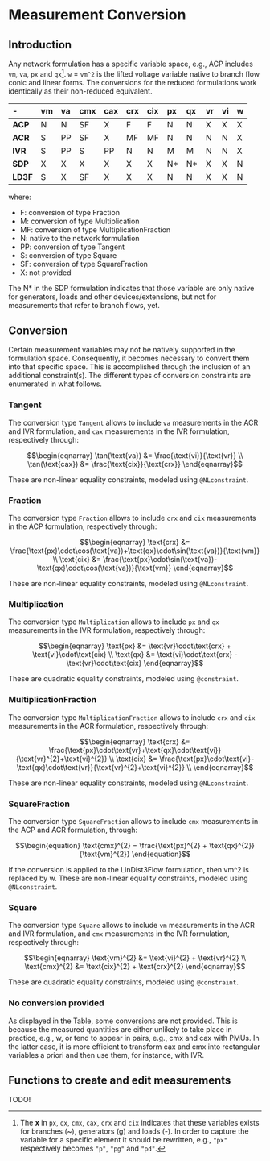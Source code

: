 # Measurement Conversion

## Introduction

Any network formulation has a specific variable space, e.g., ACP includes `vm`,
`va`, `px` and `qx`[^1]. `w` = `vm^2` is the lifted voltage variable native to branch flow conic and linear forms.
The conversions for the reduced formulations work identically as their non-reduced equivalent.

[^1]: The **x** in `px`, `qx`, `cmx`, `cax`, `crx` and `cix`
      indicates that these variables exists for branches (~), generators (g) and
      loads (-). In order to capture the variable for a specific element it
      should be rewritten, e.g., `"px"` respectively becomes `"p"`, `"pg"` and
      `"pd"`.

| -         | vm  | va  | cmx | cax | crx | cix | px  | qx  | vr  | vi  |  w  |
| :-------- | :-- | :-- | :-- | :-- | :-- | :-- | :-- | :-- | :-- | :-- | :-- |
| **ACP**   | N   | N   | SF  | X   | F   | F   | N   | N   | X   | X   | X  |
| **ACR**   | S  | PP  | SF  | X   | MF  | MF  | N   | N   | N   | N   |  X  |
| **IVR**   | S  | PP  | S  | PP  | N   | N   | M   | M   | N   | N   |   X  |
| **SDP**   | X  |  X  | X | X   | X   | X   | N*   | N*   | X   | X   |  N  |
| **LD3F**  | S  |  X  | SF | X   | X   | X   | N   | N   | X   | X   |   N  |

where:
- F:  conversion of type Fraction
- M:  conversion of type Multiplication
- MF: conversion of type MultiplicationFraction
- N:  native to the network formulation
- PP: conversion of type Tangent
- S: conversion of type Square
- SF: conversion of type SquareFraction
- X:  not provided

The N* in the SDP formulation indicates that those variable are only native for
generators, loads and other devices/extensions, but not for measurements that
refer to branch flows, yet.

## Conversion

Certain measurement variables may not be natively supported in the formulation
space. Consequently, it becomes necessary to convert them into that specific
space. This is accomplished through the inclusion of an additional
constraint(s). The different types of conversion constraints are enumerated in
what follows.

### Tangent

The conversion type `Tangent`  allows to include `va` measurements in the
ACR and IVR formulation, and `cax` measurements in the IVR formulation,
respectively through:
```math
\begin{eqnarray}
      \tan(\text{va})   &= \frac{\text{vi}}{\text{vr}}              \\
      \tan(\text{cax})  &= \frac{\text{cix}}{\text{crx}}
\end{eqnarray}
```
These are non-linear equality constraints, modeled using `@NLconstraint`.

### Fraction

The conversion type `Fraction` allows to include `crx` and `cix` measurements
in the ACP formulation, respectively through:
```math
\begin{eqnarray}
      \text{crx} &= \frac{\text{px}\cdot\cos(\text{va})+\text{qx}\cdot\sin(\text{va})}{\text{vm}} \\
      \text{cix} &= \frac{\text{px}\cdot\sin(\text{va})-\text{qx}\cdot\cos(\text{va})}{\text{vm}}
\end{eqnarray}
```
These are non-linear equality constraints, modeled using `@NLconstraint`.

### Multiplication

The conversion type `Multiplication` allows to include `px` and `qx`
measurements in the IVR formulation, respectively through:
```math
\begin{eqnarray}
      \text{px} &= \text{vr}\cdot\text{crx} + \text{vi}\cdot\text{cix} \\
      \text{qx} &= \text{vi}\cdot\text{crx} - \text{vr}\cdot\text{cix}
\end{eqnarray}
```
These are quadratic equality constraints, modeled using `@constraint`.

### MultiplicationFraction

The conversion type `MultiplicationFraction` allows to include `crx` and `cix`
measurements in the ACR formulation, respectively through:
```math
\begin{eqnarray}
      \text{crx} &= \frac{\text{px}\cdot\text{vr}+\text{qx}\cdot\text{vi}}{\text{vr}^{2}+\text{vi}^{2}} \\
      \text{cix} &= \frac{\text{px}\cdot\text{vi}-\text{qx}\cdot\text{vr}}{\text{vr}^{2}+\text{vi}^{2}} \\
\end{eqnarray}
```
These are non-linear equality constraints, modeled using `@NLconstraint`.

### SquareFraction

The conversion type `SquareFraction` allows to include `cmx` measurements in the ACP and ACR
formulation, through:
```math
\begin{equation}
      \text{cmx}^{2} = \frac{\text{px}^{2} + \text{qx}^{2}}{\text{vm}^{2}}  
\end{equation}
```
If the conversion is applied to the LinDist3Flow formulation, then vm^2 is replaced by w.
These are non-linear equality constraints, modeled using `@NLconstraint`.

### Square

The conversion type `Square` allows to include `vm` measurements in the
ACR and IVR formulation, and `cmx` measurements in the IVR
formulation, respectively through:
```math
\begin{eqnarray}
      \text{vm}^{2}     &= \text{vi}^{2} + \text{vr}^{2}                  \\
      \text{cmx}^{2}    &= \text{cix}^{2} + \text{crx}^{2}    
\end{eqnarray}
```
These are quadratic equality constraints, modeled using `@constraint`.

### No conversion provided
As displayed in the Table, some conversions are not provided. This is because the measured quantities are either unlikely to take place in practice, e.g., w, or tend to appear in pairs, e.g., cmx and cax with PMUs. In the latter case, it is more efficient to transform cax and cmx into rectangular variables a priori and then use them, for instance, with IVR.

## Functions to create and edit measurements

TODO!
